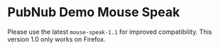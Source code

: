 # PubNub Demo Mouse Speak

Please use the latest `mouse-speak-1.1` for improved compatibility.
This version 1.0 only works on Firefox.
